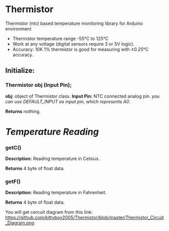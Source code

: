 # Thermistor
Thermistor (ntc) based temperature monitoring library for Arduino environment

* Thermistor temperature range -55°C to 125°C
* Work at any voltage (digital sensors require 3 or 5V logic).
* Accuracy: 10K 1% thermistor is good for measuring with ±0.25°C accuracy.


## Initialize: 
### Thermistor obj (Input Pin);
**obj:** object of Thermistor class.
**Input Pin:** NTC connected analog pin. _you can use DEFAULT_INPUT as input pin, which represents A0_.

**Returns** nothing.


# _Temperature Reading_

### getC()

**Description:** Reading temperature in Celsius.

**Returns** 4 byte of float data.


### getF()

**Description:** Reading temperature in Fahrenheit.

**Returns** 4 byte of float data.

You will get cercuit diagram from this link: https://github.com/kittyboy2005/Thermistor/blob/master/Thermistor_Circuit_Diagram.png
